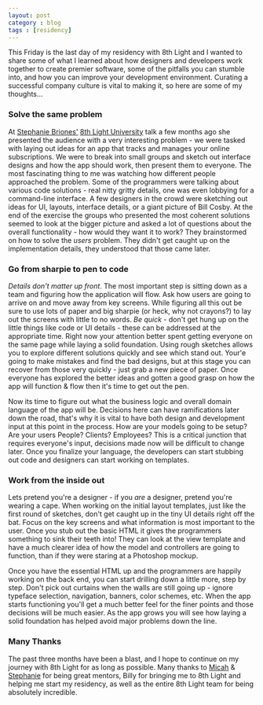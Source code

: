 ```yaml
---
layout: post
category : blog
tags : [residency]
---
```

<p></p>
<p>This Friday is the last day of my residency with 8th Light and I wanted to share some of what I learned about how designers and developers work together to create premier software, some of the pitfalls you can stumble into, and how you can improve your development environment. Curating a successful company culture is vital to making it, so here are some of my thoughts...</p>


<h3>Solve the same problem</h3>
<p>At <a href="http://www.8thlight.com/our-team/stephanie-briones">Stephanie Briones'</a> <a href="http://university.8thlight.com">8th Light University</a> talk a few months ago she presented the audience with a very interesting problem - we were tasked with laying out ideas for an app that tracks and manages your online subscriptions. We were to break into small groups and sketch out interface designs and how the app should work, then present them to everyone. The most fascinating thing to me was watching how different people approached the problem. Some of the programmers were talking about various code solutions - real nitty gritty details, one was even lobbying for a command-line interface. A few designers in the crowd were sketching out ideas for UI, layouts, interface details, or a giant picture of Bill Cosby. At the end of the exercise the groups who presented the most coherent solutions seemed to look at the bigger picture and asked a lot of questions about the overall functionality - how would they want it to work? They brainstormed on how to solve the <i>users</i> problem. They didn't get caught up on the implementation details, they understood that those came later.</p>


<h3>Go from sharpie to pen to code</h3>
<p><em>Details don't matter up front</em>. The most important step is sitting down as a team and figuring how the application will flow. Ask how users are going to arrive on and move away from key screens. While figuring all this out be sure to use lots of paper and big sharpie (or heck, why not crayons?) to lay out the screens with little to no words. <em>Be quick</em> - don't get hung up on the little things like code or UI details - these can be addressed at the appropriate time. Right now your attention better spent getting everyone on the same page while laying a solid foundation. Using rough sketches allows you to explore different solutions quickly and see which stand out. Your'e going to make mistakes and find the bad designs, but at this stage you can recover from those very quickly - just grab a new piece of paper. Once everyone has explored the better ideas and gotten a good grasp on how the app will function &amp; flow then it's time to get out the pen.</p>

<p>Now its time to figure out what the business logic and overall domain language of the app will be. Decisions here can have ramifications later down the road, that's why it is vital to have both design and development input at this point in the process. How are your models going to be setup? Are your users People? Clients? Employees? This is a critical junction that requires everyone's input, decisions made now will be difficult to change later. Once you finalize your language, the developers can start stubbing out code and designers can start working on templates.</p>


<h3>Work from the inside out</h3>
<p>Lets pretend you're a designer - if you <em>are</em> a designer, pretend you're wearing a cape. When working on the initial layout templates, just like the first round of sketches, don't get caught up in the tiny UI details right off the bat. Focus on the key screens and what information is most important to the user. Once you stub out the basic HTML it gives the programmers something to sink their teeth into! They can look at the view template and have a much clearer idea of how the model and controllers are going to function, than if they were staring at a Photoshop mockup.</p>


<p>Once you have the essential HTML up and the programmers are happily working on the back end, you can start drilling down a little more, step by step. Don't pick out curtains when the walls are still going up - ignore typeface selection, navigation, banners, color schemes, etc. When the app starts functioning you'll get a much better feel for the finer points and those decisions will be much easier. As the app grows you will see how laying a solid foundation has helped avoid major problems down the line.</p>

<h3>Many Thanks</h3>
<p>The past three months have been a blast, and I hope to continue on my journey with 8th Light for as long as possible.  Many thanks to <a href="http://www.8thlight.com/our-team/micah-martin">Micah</a> &amp; <a href="http://www.8thlight.com/our-team/stephanie-briones">Stephanie</a> for being great mentors, Billy for bringing me to 8th Light and helping me start my residency, as well as the entire 8th Light team for being absolutely incredible.</p>
